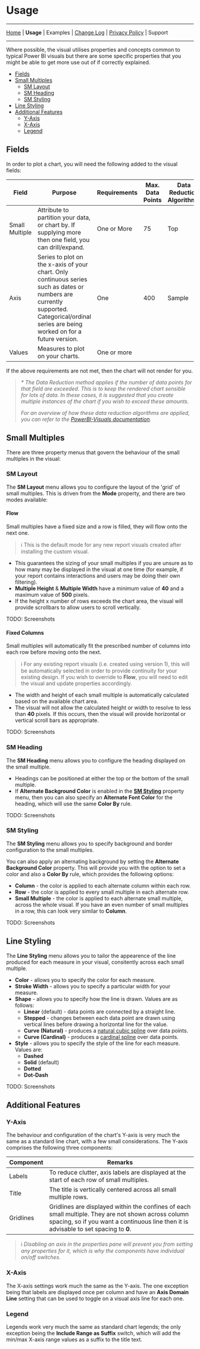 # Usage

---
[Home](../readme.md) | **Usage** | Examples | [Change Log](./change_log.md) | [Privacy Policy](./privacy_policy.md) | Support

---

Where possible, the visual utilises properties and concepts common to typical Power BI visuals but there are some specific properties that you might be able to get more use out of if correctly explained.

* [Fields](#Fields)
* [Small Multiples](#Small-Multiples)
    * [SM Layout](#SM-Layout)
    * [SM Heading](#SM-Heading)
    * [SM Styling](#SM-Styling)
* [Line Styling](#Line-Styling)
* [Additional Features](#Additional-Features)
    * [Y-Axis](#Y-Axis)
    * [X-Axis](#X-Axis)
    * [Legend](#Legend)

## Fields

In order to plot a chart, you will need the following added to the visual fields:

| Field | Purpose | Requirements | Max. Data Points | Data Reduction Algorithm* |
| ----- | ------- | ---------- | ---------------- | ------------------------- |
| Small Multiple | Attribute to partition your data, or chart by. If supplying more then one field, you can drill/expand. | One or More | 75 | Top |
| Axis | Series to plot on the x-axis of your chart. Only continuous series such as dates or numbers are currently supported. Categorical/ordinal series are being worked on for a future version. | One | 400 | Sample |
| Values | Measures to plot on your charts. | One or more | | |

If the above requirements are not met, then the chart will not render for you.

> *\* The Data Reduction method applies if the number of data points for that field are exceeded. This is to keep the rendered chart sensible for lots of data. In these cases, it is suggested that you create multiple instances of the chart if you wish to exceed these amounts.*
>
> *For an overview of how these data reduction algorithms are applied, you can refer to the [PowerBI-Visuals documentation](https://docs.microsoft.com/en-nz/power-bi/developer/visuals/dataview-mappings#data-reduction-algorithm-types).*

## Small Multiples

There are three property menus that govern the behaviour of the small multiples in the visual:

### SM Layout

The **SM Layout** menu allows you to configure the layout of the 'grid' of small multiples. This is driven from the **Mode** property, and there are two modes available:

#### Flow
Small multiples have a fixed size and a row is filled, they will flow onto the next one.

> ℹ This is the default mode for any new report visuals created after installing the custom visual.

* This guarantees the sizing of your small multiples if you are unsure as to how many may be displayed in the visual at one time (for example, if your report contains interactions and users may be doing their own filtering).
* **Multiple Height** & **Multiple Width** have a minimum value of **40** and a maximum value of **500** pixels.
* If the height x number of rows exceeds the chart area, the visual will provide scrollbars to allow users to scroll vertically.

TODO: Screenshots

#### Fixed Columns

Small multiples will automatically fit the prescribed number of columns into each row before moving onto the next.

> ℹ For any existing report visuals (i.e. created using version 1), this will be automatically selected in order to provide continuity for your existing design. If you wish to override to **Flow**, you will need to edit the visual and update properties accordingly.

* The width and height of each small multiple is automatically calculated based on the available chart area.
* The visual will not allow the calculated height or width to resolve to less than **40** pixels. If this occurs, then the visual will provide horizontal or vertical scroll bars as appropriate. 

TODO: Screenshots

### SM Heading

The **SM Heading** menu allows you to configure the heading displayed on the small multiple.

* Headings can be positioned at either the top or the bottom of the small multiple.
* If **Alternate Background Color** is enabled in the [**SM Styling**](#SM-Styling) property menu, then you can also specify an **Alternate Font Color** for the heading, which will use the same **Color By** rule.

TODO: Screenshots

### SM Styling

The **SM Styling** menu allows you to specify background and border configuration to the small multiples.

You can also apply an alternating background by setting the **Alternate Background Color** property. This will provide you with the option to set a color and also a **Color By** rule, which provides the following options:

* **Column** - the color is applied to each alternate column within each row.
* **Row** - the color is applied to every small multiple in each alternate row.
* **Small Multiple** - the color is applied to each alternate small multiple, across the whole visual. If you have an even number of small multiples in a row, this can look very similar to **Column**.

TODO: Screenshots

## Line Styling

The **Line Styling** menu allows you to tailor the appearence of the line produced for each measure in  your visual, consitently across each small multiple.

* **Color** - allows you to specify the color for each measure.
* **Stroke Width** - allows you to specify a particular width for your measure.
* **Shape** - allows you to specify how the line is drawn. Values are as follows:
    * **Linear** (default) - data points are connected by a straight line.
    * **Stepped** - changes between each data point are drawn using vertical lines before drawing a horizontal line for the value.
    * **Curve (Natural)** - produces a [natural cubic spline](https://en.wikipedia.org/wiki/Spline_interpolation) over data points.
    * **Curve (Cardinal)** - produces a [cardinal spline](https://en.wikipedia.org/wiki/Cubic_Hermite_spline#Cardinal_spline) over data points.
* **Style** - allows you to specify the style of the line for each measure. Values are:
    * **Dashed**
    * **Solid** (default)
    * **Dotted**
    * **Dot-Dash**

TODO: Screenshots

## Additional Features

### Y-Axis

The behaviour and configuration of the chart's Y-axis is very much the same as a standard line chart, with a few small considerations. The Y-axis comprises the following three components:

| Component | Remarks |
| --------- | ------- |
| Labels | To reduce clutter, axis labels are displayed at the start of each row of small multiples. |
| Title | The title is vertically centered across all small multiple rows. |
| Gridlines | Gridlines are displayed within the confines of each small multiple. They are not shown across column spacing, so if you want a continuous line then it is advisable to set spacing to **0**. | 

> ℹ *Disabling an axis in the properties pane will prevent you from setting any properties for it, which is why the components have individual on/off switches.*

### X-Axis

The X-axis settings work much the same as the Y-axis. The one exception being that labels are displayed once per column and have an **Axis Domain Line** setting that can be used to toggle on a visual axis line for each one.

### Legend

Legends work very much the same as standard chart legends; the only exception being the **Include Range as Suffix** switch, which will add the min/max X-axis range values as a suffix to the title text.